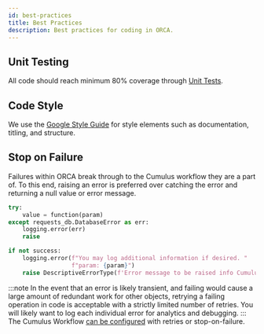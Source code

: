 ```yaml
---
id: best-practices
title: Best Practices
description: Best practices for coding in ORCA.
---
```


## Unit Testing
All code should reach minimum 80% coverage through [Unit Tests](unit-tests.md).

## Code Style
We use the [Google Style Guide](https://google.github.io/styleguide/pyguide.html) for style elements such as documentation, titling, and structure.

## Stop on Failure
Failures within ORCA break through to the Cumulus workflow they are a part of.
To this end, raising an error is preferred over catching the error and returning a null value or error message.

```python
try:
    value = function(param)
except requests_db.DatabaseError as err:
    logging.error(err)
    raise
```
```python
if not success:
    logging.error(f"You may log additional information if desired. "
                  f"param: {param}")
    raise DescriptiveErrorType(f'Error message to be raised info Cumulus workflow.'
```
:::note
In the event that an error is likely transient, and failing would cause a large amount of redundant work for other objects, retrying a failing operation in code is acceptable with a strictly limited number of retries.
You will likely want to log each individual error for analytics and debugging.
:::
The Cumulus Workflow [can be configured](https://aws.amazon.com/getting-started/hands-on/handle-serverless-application-errors-step-functions-lambda/) with retries or stop-on-failure.
